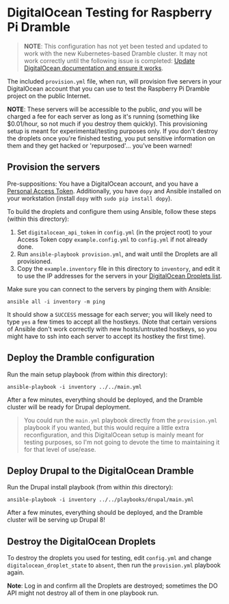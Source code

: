 # DigitalOcean Testing for Raspberry Pi Dramble

> **NOTE**: This configuration has not yet been tested and updated to work with the new Kubernetes-based Dramble cluster. It may not work correctly until the following issue is completed: [Update DigitalOcean documentation and ensure it works](https://github.com/geerlingguy/raspberry-pi-dramble/issues/122).

The included `provision.yml` file, when run, will provision five servers in your DigitalOcean account that you can use to test the Raspberry Pi Dramble project on the public Internet.

**NOTE**: These servers will be accessible to the public, *and* you will be charged a fee for each server as long as it's running (something like $0.01/hour, so not much if you destroy them quickly). This provisioning setup is meant for experimental/testing purposes only. If you don't destroy the droplets once you're finished testing, you put sensitive information on them and they get hacked or 'repurposed'... you've been warned!

## Provision the servers

Pre-suppositions: You have a DigitalOcean account, and you have a [Personal Access Token](https://www.digitalocean.com/community/tutorials/how-to-use-the-digitalocean-api-v2#how-to-generate-a-personal-access-token). Additionally, you have `dopy` and Ansible installed on your workstation (install `dopy` with `sudo pip install dopy`).

To build the droplets and configure them using Ansible, follow these steps (within this directory):

  1. Set `digitalocean_api_token` in `config.yml` (in the project root) to your Access Token copy `example.config.yml` to `config.yml` if not already done.
  2. Run `ansible-playbook provision.yml`, and wait until the Droplets are all provisioned.
  3. Copy the `example.inventory` file in this directory to `inventory`, and edit it to use the IP addresses for the servers in your [DigitalOcean Droplets list](https://cloud.digitalocean.com/droplets).

Make sure you can connect to the servers by pinging them with Ansible:

    ansible all -i inventory -m ping

It should show a `SUCCESS` message for each server; you will likely need to type `yes` a few times to accept all the hostkeys. (Note that certain versions of Ansible don't work correctly with new hosts/untrusted hostkeys, so you might have to ssh into each server to accept its hostkey the first time).

## Deploy the Dramble configuration

Run the main setup playbook (from within *this* directory):

    ansible-playbook -i inventory ../../main.yml

After a few minutes, everything should be deployed, and the Dramble cluster will be ready for Drupal deployment.

> You could run the `main.yml` playbook directly from the `provision.yml` playbook if you wanted, but this would require a little extra reconfiguration, and this DigitalOcean setup is mainly meant for testing purposes, so I'm not going to devote the time to maintaining it for that level of use/ease.

## Deploy Drupal to the DigitalOcean Dramble

Run the Drupal install playbook (from within *this* directory):

    ansible-playbook -i inventory ../../playbooks/drupal/main.yml

After a few minutes, everything should be deployed, and the Dramble cluster will be serving up Drupal 8!

## Destroy the DigitalOcean Droplets

To destroy the droplets you used for testing, edit `config.yml` and change `digitalocean_droplet_state` to `absent`, then run the `provision.yml` playbook again.

**Note**: Log in and confirm all the Droplets are destroyed; sometimes the DO API might not destroy all of them in one playbook run.
